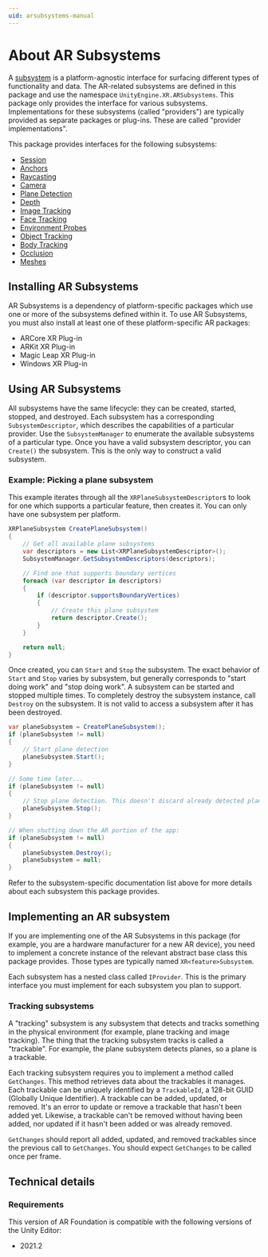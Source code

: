 ```yaml
---
uid: arsubsystems-manual
---
```

# About AR Subsystems

A [subsystem](xref:UnityEngine.Subsystem) is a platform-agnostic interface for surfacing different types of functionality and data. The AR-related subsystems are defined in this package and use the namespace `UnityEngine.XR.ARSubsystems`. This package only provides the interface for various subsystems. Implementations for these subsystems (called "providers") are typically provided as separate packages or plug-ins. These are called "provider implementations".

This package provides interfaces for the following subsystems:

- [Session](session-subsystem.md)
- [Anchors](anchor-subsystem.md)
- [Raycasting](raycasting-subsystem.md)
- [Camera](camera-subsystem.md)
- [Plane Detection](plane-subsystem.md)
- [Depth](depth-subsystem.md)
- [Image Tracking](image-tracking.md)
- [Face Tracking](face-tracking.md)
- [Environment Probes](environment-probe-subsystem.md)
- [Object Tracking](object-tracking.md)
- [Body Tracking](xref:UnityEngine.XR.ARSubsystems.XRHumanBodySubsystem)
- [Occlusion](occlusion-subsystem.md)
- [Meshes](mesh-subsystem.md)

## Installing AR Subsystems

AR Subsystems is a dependency of platform-specific packages which use one or more of the subsystems defined within it. To use AR Subsystems, you must also install at least one of these platform-specific AR packages:

- ARCore XR Plug-in
- ARKit XR Plug-in
- Magic Leap XR Plug-in
- Windows XR Plug-in

## Using AR Subsystems

All subsystems have the same lifecycle: they can be created, started, stopped, and destroyed. Each subsystem has a corresponding `SubsystemDescriptor`, which describes the capabilities of a particular provider. Use the `SubsystemManager` to enumerate the available subsystems of a particular type. Once you have a valid subsystem descriptor, you can `Create()` the subsystem. This is the only way to construct a valid subsystem.

### Example: Picking a plane subsystem

This example iterates through all the `XRPlaneSubsystemDescriptor`s to look for one which supports a particular feature, then creates it. You can only have one subsystem per platform.

```csharp
XRPlaneSubsystem CreatePlaneSubsystem()
{
    // Get all available plane subsystems
    var descriptors = new List<XRPlaneSubsystemDescriptor>();
    SubsystemManager.GetSubsystemDescriptors(descriptors);

    // Find one that supports boundary vertices
    foreach (var descriptor in descriptors)
    {
        if (descriptor.supportsBoundaryVertices)
        {
            // Create this plane subsystem
            return descriptor.Create();
        }
    }

    return null;
}
```

Once created, you can `Start` and `Stop` the subsystem. The exact behavior of `Start` and `Stop` varies by subsystem, but generally corresponds to "start doing work" and "stop doing work". A subsystem can be started and stopped multiple times. To completely destroy the subsystem instance, call `Destroy` on the subsystem. It is not valid to access a subsystem after it has been destroyed.

```csharp
var planeSubsystem = CreatePlaneSubsystem();
if (planeSubsystem != null)
{
    // Start plane detection
    planeSubsystem.Start();
}

// Some time later...
if (planeSubsystem != null)
{
    // Stop plane detection. This doesn't discard already detected planes.
    planeSubsystem.Stop();
}

// When shutting down the AR portion of the app:
if (planeSubsystem != null)
{
    planeSubsystem.Destroy();
    planeSubsystem = null;
}
```

Refer to the subsystem-specific documentation list above for more details about each subsystem this package provides.

## Implementing an AR subsystem

If you are implementing one of the AR Subsystems in this package (for example, you are a hardware manufacturer for a new AR device), you need to implement a concrete instance of the relevant abstract base class this package provides. Those types are typically named `XR<feature>Subsystem`.

Each subsystem has a nested class called `IProvider`. This is the primary interface you must implement for each subsystem you plan to support.

### Tracking subsystems

A "tracking" subsystem is any subsystem that detects and tracks something in the physical environment (for example, plane tracking and image tracking). The thing that the tracking subsystem tracks is called a "trackable". For example, the plane subsystem detects planes, so a plane is a trackable.

Each tracking subsystem requires you to implement a method called `GetChanges`. This method retrieves data about the trackables it manages. Each trackable can be uniquely identified by a `TrackableId`, a 128-bit GUID (Globally Unique Identifier). A trackable can be added, updated, or removed. It's an error to update or remove a trackable that hasn't been added yet. Likewise, a trackable can't be removed without having been added, nor updated if it hasn't been added or was already removed.

`GetChanges` should report all added, updated, and removed trackables since the previous call to `GetChanges`. You should expect `GetChanges` to be called once per frame.

## Technical details
### Requirements

This version of AR Foundation is compatible with the following versions of the Unity Editor:

* 2021.2
